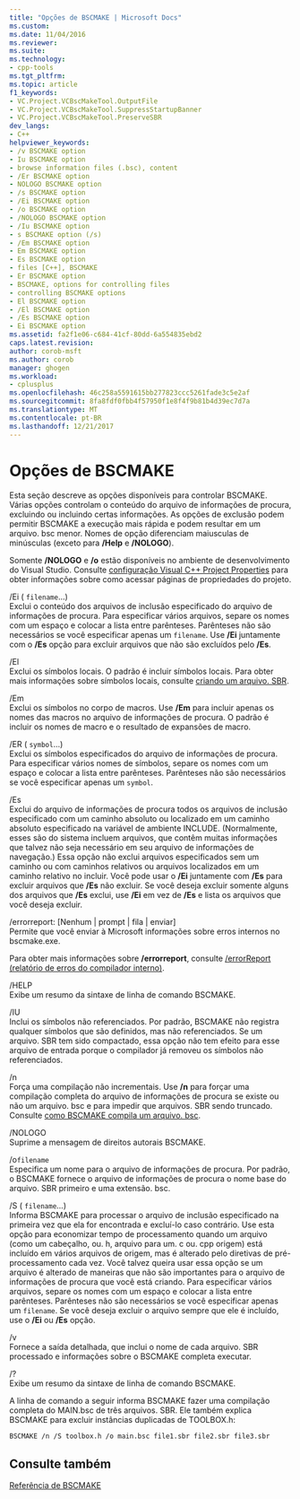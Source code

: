 ```yaml
---
title: "Opções de BSCMAKE | Microsoft Docs"
ms.custom: 
ms.date: 11/04/2016
ms.reviewer: 
ms.suite: 
ms.technology:
- cpp-tools
ms.tgt_pltfrm: 
ms.topic: article
f1_keywords:
- VC.Project.VCBscMakeTool.OutputFile
- VC.Project.VCBscMakeTool.SuppressStartupBanner
- VC.Project.VCBscMakeTool.PreserveSBR
dev_langs:
- C++
helpviewer_keywords:
- /v BSCMAKE option
- Iu BSCMAKE option
- browse information files (.bsc), content
- /Er BSCMAKE option
- NOLOGO BSCMAKE option
- /s BSCMAKE option
- /Ei BSCMAKE option
- /o BSCMAKE option
- /NOLOGO BSCMAKE option
- /Iu BSCMAKE option
- s BSCMAKE option (/s)
- /Em BSCMAKE option
- Em BSCMAKE option
- Es BSCMAKE option
- files [C++], BSCMAKE
- Er BSCMAKE option
- BSCMAKE, options for controlling files
- controlling BSCMAKE options
- El BSCMAKE option
- /El BSCMAKE option
- /Es BSCMAKE option
- Ei BSCMAKE option
ms.assetid: fa2f1e06-c684-41cf-80dd-6a554835ebd2
caps.latest.revision: 
author: corob-msft
ms.author: corob
manager: ghogen
ms.workload:
- cplusplus
ms.openlocfilehash: 46c258a5591615bb277823ccc5261fade3c5e2af
ms.sourcegitcommit: 8fa8fdf0fbb4f57950f1e8f4f9b81b4d39ec7d7a
ms.translationtype: MT
ms.contentlocale: pt-BR
ms.lasthandoff: 12/21/2017
---
```

# <a name="bscmake-options"></a>Opções de BSCMAKE
Esta seção descreve as opções disponíveis para controlar BSCMAKE. Várias opções controlam o conteúdo do arquivo de informações de procura, excluindo ou incluindo certas informações. As opções de exclusão podem permitir BSCMAKE a execução mais rápida e podem resultar em um arquivo. bsc menor. Nomes de opção diferenciam maiusculas de minúsculas (exceto para **/Help** e **/NOLOGO**).  
  
 Somente **/NOLOGO** e **/o** estão disponíveis no ambiente de desenvolvimento do Visual Studio.  Consulte [configuração Visual C++ Project Properties](../../ide/working-with-project-properties.md) para obter informações sobre como acessar páginas de propriedades do projeto.  
  
 /Ei ( `filename`...)  
 Exclui o conteúdo dos arquivos de inclusão especificado do arquivo de informações de procura. Para especificar vários arquivos, separe os nomes com um espaço e colocar a lista entre parênteses. Parênteses não são necessários se você especificar apenas um `filename`. Use **/Ei** juntamente com o **/Es** opção para excluir arquivos que não são excluídos pelo **/Es**.  
  
 /El  
 Exclui os símbolos locais. O padrão é incluir símbolos locais. Para obter mais informações sobre símbolos locais, consulte [criando um arquivo. SBR](../../build/reference/creating-an-dot-sbr-file.md).  
  
 /Em  
 Exclui os símbolos no corpo de macros. Use **/Em** para incluir apenas os nomes das macros no arquivo de informações de procura. O padrão é incluir os nomes de macro e o resultado de expansões de macro.  
  
 /ER ( `symbol`...)  
 Exclui os símbolos especificados do arquivo de informações de procura. Para especificar vários nomes de símbolos, separe os nomes com um espaço e colocar a lista entre parênteses. Parênteses não são necessários se você especificar apenas um `symbol`.  
  
 /Es  
 Exclui do arquivo de informações de procura todos os arquivos de inclusão especificado com um caminho absoluto ou localizado em um caminho absoluto especificado na variável de ambiente INCLUDE. (Normalmente, esses são do sistema incluem arquivos, que contêm muitas informações que talvez não seja necessário em seu arquivo de informações de navegação.) Essa opção não exclui arquivos especificados sem um caminho ou com caminhos relativos ou arquivos localizados em um caminho relativo no incluir. Você pode usar o **/Ei** juntamente com **/Es** para excluir arquivos que **/Es** não excluir. Se você deseja excluir somente alguns dos arquivos que **/Es** exclui, use **/Ei** em vez de **/Es** e lista os arquivos que você deseja excluir.  
  
 /errorreport: [Nenhum &#124; prompt &#124; fila &#124; enviar]  
 Permite que você enviar à Microsoft informações sobre erros internos no bscmake.exe.  
  
 Para obter mais informações sobre **/errorreport**, consulte [/errorReport (relatório de erros do compilador interno)](../../build/reference/errorreport-report-internal-compiler-errors.md).  
  
 /HELP  
 Exibe um resumo da sintaxe de linha de comando BSCMAKE.  
  
 /IU  
 Inclui os símbolos não referenciados. Por padrão, BSCMAKE não registra qualquer símbolos que são definidos, mas não referenciados. Se um arquivo. SBR tem sido compactado, essa opção não tem efeito para esse arquivo de entrada porque o compilador já removeu os símbolos não referenciados.  
  
 /n  
 Força uma compilação não incrementais. Use  **/n**  para forçar uma compilação completa do arquivo de informações de procura se existe ou não um arquivo. bsc e para impedir que arquivos. SBR sendo truncado. Consulte [como BSCMAKE compila um arquivo. bsc](../../build/reference/how-bscmake-builds-a-dot-bsc-file.md).  
  
 /NOLOGO  
 Suprime a mensagem de direitos autorais BSCMAKE.  
  
 /o`filename`  
 Especifica um nome para o arquivo de informações de procura. Por padrão, o BSCMAKE fornece o arquivo de informações de procura o nome base do arquivo. SBR primeiro e uma extensão. bsc.  
  
 /S ( `filename`...)  
 Informa BSCMAKE para processar o arquivo de inclusão especificado na primeira vez que ela for encontrada e excluí-lo caso contrário. Use esta opção para economizar tempo de processamento quando um arquivo (como um cabeçalho, ou. h, arquivo para um. c ou. cpp origem) está incluído em vários arquivos de origem, mas é alterado pelo diretivas de pré-processamento cada vez. Você talvez queira usar essa opção se um arquivo é alterado de maneiras que não são importantes para o arquivo de informações de procura que você está criando. Para especificar vários arquivos, separe os nomes com um espaço e colocar a lista entre parênteses. Parênteses não são necessários se você especificar apenas um `filename`. Se você deseja excluir o arquivo sempre que ele é incluído, use o **/Ei** ou **/Es** opção.  
  
 /v  
 Fornece a saída detalhada, que inclui o nome de cada arquivo. SBR processado e informações sobre o BSCMAKE completa executar.  
  
 /?  
 Exibe um resumo da sintaxe de linha de comando BSCMAKE.  
  
 A linha de comando a seguir informa BSCMAKE fazer uma compilação completa do MAIN.bsc de três arquivos. SBR. Ele também explica BSCMAKE para excluir instâncias duplicadas de TOOLBOX.h:  
  
```  
BSCMAKE /n /S toolbox.h /o main.bsc file1.sbr file2.sbr file3.sbr  
```  
  
## <a name="see-also"></a>Consulte também  
 [Referência de BSCMAKE](../../build/reference/bscmake-reference.md)